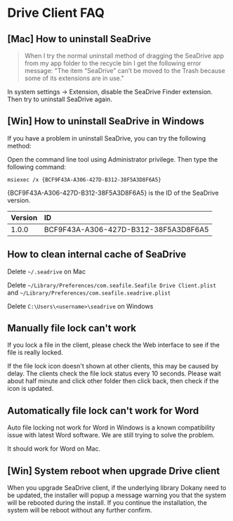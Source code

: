 # Drive Client FAQ

## \[Mac] How to uninstall SeaDrive

> When I try the normal uninstall method of dragging the SeaDrive app from my app folder to the recycle bin I get the following error message:
> "The item “SeaDrive” can’t be moved to the Trash because some of its extensions are in use."

In system settings -> Extension, disable the SeaDrive Finder extension. Then try to uninstall SeaDrive again.

## \[Win] How to uninstall SeaDrive in Windows

If you have a problem in uninstall SeaDrive, you can try the following method:

Open the command line tool using Administrator privilege. Then type the following command:

```
msiexec /x {BCF9F43A-A306-427D-B312-38F5A3D8F6A5}

```

{BCF9F43A-A306-427D-B312-38F5A3D8F6A5} is the ID of the SeaDrive version.

| Version | ID                                   |
| :------ | :----------------------------------- |
| 1.0.0   | BCF9F43A-A306-427D-B312-38F5A3D8F6A5 |

## How to clean internal cache of SeaDrive

Delete `~/.seadrive` on Mac

Delete `~/Library/Preferences/com.seafile.Seafile Drive Client.plist` and `~/Library/Preferences/com.seafile.seadrive.plist` 

Delete `C:\Users\<username>\seadrive` on Windows

## Manually file lock can't work

If you lock a file in the client, please check the Web interface to see if the file is really locked.

If the file lock icon doesn't shown at other clients, this may be caused by delay. The clients check the file lock status every 10 seconds. Please wait about half minute and click other folder then click back, then check if the icon is updated. 

## Automatically file lock can't work for Word

Auto file locking not work for Word in Windows is a known compatibility issue with latest Word software. We are still trying to solve the problem.

It should work for Word on Mac.

## \[Win] System reboot when upgrade Drive client

When you upgrade SeaDrive client, if the underlying library Dokany need to be updated, the installer will popup a message warning you that the system will be rebooted during the install. If you continue the installation, the system will be reboot without any further confirm. 


